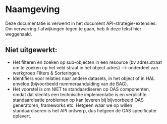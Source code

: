 # Naamgeving

Deze documentatie is verwerkt in het document API-strategie-extensies. Om verwarring / afwijkingen tegen te gaan, heb ik deze tekst hier weggehaald.

## Niet uitgewerkt:
- Het filteren en zoeken op sub-objecten in een resource (bv adres.straat om te zoeken op het veld straat in het object adres) --> onderdeel van werkgroep Filters & Sorteringen.
- Identifiers voor relaties naar andere datasets, in het object of in HAL envelop (bijvoorbeeld nummeraanduiding van de BAG).
- Het voorstel is om NIET te standaardiseren op OAS componenten, omdat dat slechts een technische implementatie is en verplichte standaardisatie problemen op kan leveren bij bijvoorbeeld OAS generatoren, frameworks etc. Hetgeen waar we op willen standaardiseren is het API ontwerp, dus hetgeen de OAS specificatie oplevert.
